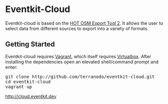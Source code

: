 Eventkit-Cloud
==============

Eventkit-cloud is based on the [HOT OSM Export Tool 2](https://github.com/hotosm/osm-export-tool2).  It allows the user to select data from different sources to export into a variety of formats.
  
## Getting Started
Eventkit-cloud requires [Vagrant](https://www.vagrantup.com/), which itself requires [Virtualbox](https://www.virtualbox.org/wiki/Downloads). 
After installing the dependencies open an elevated shell/command prompt and enter:
<pre>git clone http://github.com/terranodo/eventkit-cloud.git
cd eventkit-cloud
vagrant up</pre>
http://cloud.eventkit.dev

